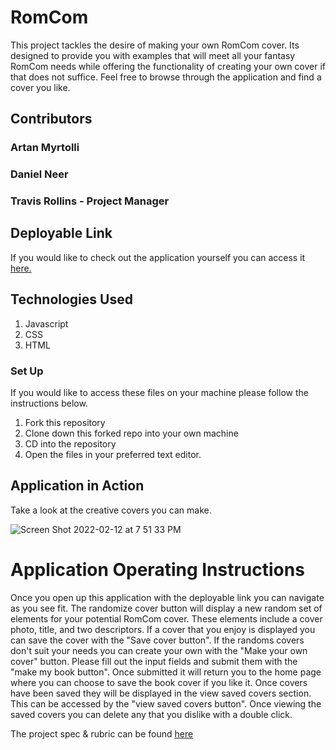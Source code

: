 # RomCom

This project tackles the desire of making your own RomCom cover. Its designed to provide you with examples that will meet all your fantasy RomCom needs while offering the functionality of creating your own cover if that does not suffice. Feel free to browse through the application and find a cover you like.

## Contributors

### Artan Myrtolli
### Daniel Neer

### Travis Rollins - Project Manager

## Deployable Link

If you would like to check out the application yourself you can access it [here.](https://artanmyrtolli.github.io/romcom/)

## Technologies Used

1. Javascript
2. CSS
3. HTML

### Set Up

If you would like to access these files on your machine please follow the instructions below.

1. Fork this repository
2. Clone down this forked repo into your own machine
3. CD into the repository
4. Open the files in your preferred text editor.

## Application in Action

Take a look at the creative covers you can make.

![Screen Shot 2022-02-12 at 7 51 33 PM](https://user-images.githubusercontent.com/92230099/153737893-11f0b59b-ed30-4fd7-8232-8c7c91cccf86.png)

# Application Operating Instructions

Once you open up this application with the deployable link you can navigate as you see fit. The randomize cover button will display a new random set of elements for your potential RomCom cover. These elements include a cover photo, title, and two descriptors. If a cover that you enjoy is displayed you can save the cover with the "Save cover button". If the randoms covers don't suit your needs you can create your own with the "Make your own cover" button. Please fill out the input fields and submit them with the "make my book button". Once submitted it will return you to the home page where you can choose to save the book cover if you like it. Once covers have been saved they will be displayed in the view saved covers section. This can be accessed by the "view saved covers button". Once viewing the saved covers you can delete any that you dislike with a double click.

The project spec & rubric can be found [here](https://frontend.turing.io/projects/module-1/romcom-pair.html)
